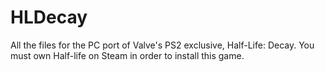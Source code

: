# HLDecay
All the files for the PC port of Valve's PS2 exclusive, Half-Life: Decay.  You must own Half-life on Steam in order to install this game.
